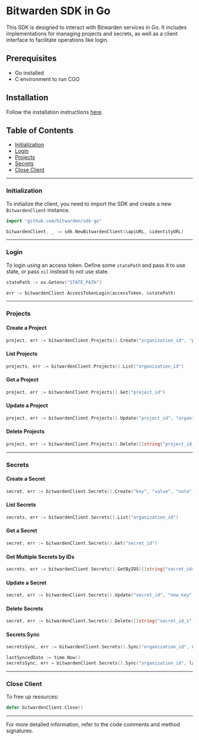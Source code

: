 # Bitwarden SDK in Go

This SDK is designed to interact with Bitwarden services in Go. It includes implementations for
managing projects and secrets, as well as a client interface to facilitate operations like login.

## Prerequisites

- Go installed
- C environment to run CGO

## Installation

Follow the installation instructions [here](./INSTRUCTIONS.md).

## Table of Contents

- [Initialization](#initialization)
- [Login](#login)
- [Projects](#projects)
- [Secrets](#secrets)
- [Close Client](#close-client)

---

### Initialization

To initialize the client, you need to import the SDK and create a new `BitwardenClient` instance.

```go
import "github.com/bitwarden/sdk-go"

bitwardenClient, _ := sdk.NewBitwardenClient(&apiURL, &identityURL)
```

---

### Login

To login using an access token. Define some `statePath` and pass it to use state, or pass `nil`
instead to not use state.

```go
statePath := os.Getenv("STATE_PATH")

err := bitwardenClient.AccessTokenLogin(accessToken, &statePath)
```

---

### Projects

#### Create a Project

```go
project, err := bitwardenClient.Projects().Create("organization_id", "project_name")
```

#### List Projects

```go
projects, err := bitwardenClient.Projects().List("organization_id")
```

#### Get a Project

```go
project, err := bitwardenClient.Projects().Get("project_id")
```

#### Update a Project

```go
project, err := bitwardenClient.Projects().Update("project_id", "organization_id", "new_project_name")
```

#### Delete Projects

```go
project, err := bitwardenClient.Projects().Delete([]string{"project_id_1", "project_id_2"})
```

---

### Secrets

#### Create a Secret

```go
secret, err := bitwardenClient.Secrets().Create("key", "value", "note", "organization_id", []string{"project_id"})
```

#### List Secrets

```go
secrets, err := bitwardenClient.Secrets().List("organization_id")
```

#### Get a Secret

```go
secret, err := bitwardenClient.Secrets().Get("secret_id")
```

#### Get Multiple Secrets by IDs

```go
secrets, err := bitwardenClient.Secrets().GetByIDS([]string{"secret_ids"})
```

#### Update a Secret

```go
secret, err := bitwardenClient.Secrets().Update("secret_id", "new_key", "new_value", "new_note", "organization_id", []string{"project_id"})
```

#### Delete Secrets

```go
secret, err := bitwardenClient.Secrets().Delete([]string{"secret_id_1", "secret_id_2"})
```

#### Secrets Sync

```go
secretsSync, err := bitwardenClient.Secrets().Sync("organization_id", nil)

lastSyncedDate := time.Now()
secretsSync, err = bitwardenClient.Secrets().Sync("organization_id", lastSyncedDate)
```

---

### Close Client

To free up resources:

```go
defer bitwardenClient.Close()
```

---

For more detailed information, refer to the code comments and method signatures.
